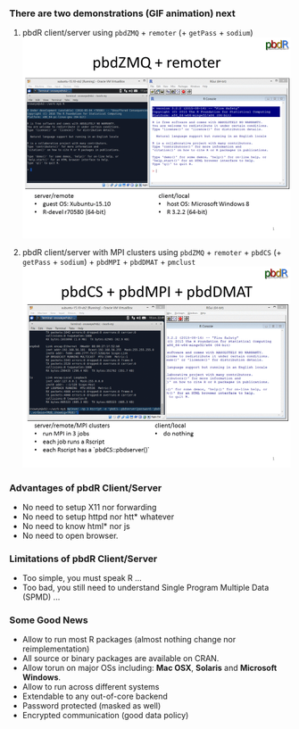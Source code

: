 ### There are two demonstrations (GIF animation) next

1. pbdR client/server using `pbdZMQ` + `remoter` (+ `getPass` + `sodium`)
![demo_pbdr_cs_01](./pics/demo_pbdr_cs_01.gif)


2. pbdR client/server with MPI clusters using `pbdZMQ` + `remoter` + `pbdCS` (+ `getPass` + `sodium`) + `pbdMPI` + `pbdDMAT` + `pmclust`
![demo_pbdr_cs_01](./pics/demo_pbdr_cs_02.gif)


### Advantages of pbdR Client/Server
- No need to setup X11 nor forwarding
- No need to setup httpd nor htt\* whatever
- No need to know html\* nor js
- No need to open browser.

### Limitations of pbdR Client/Server
- Too simple, you must speak R ...
- Too bad, you still need to understand Single Program Multiple Data (SPMD) ...

### Some Good News
- Allow to run most R packages (almost nothing change nor reimplementation)
- All source or binary packages are available on CRAN.
- Allow torun on major OSs including: **Mac OSX**, **Solaris** and **Microsoft Windows**.
- Allow to run across different systems
- Extendable to any out-of-core backend
- Password protected (masked as well)
- Encrypted communication (good data policy)

